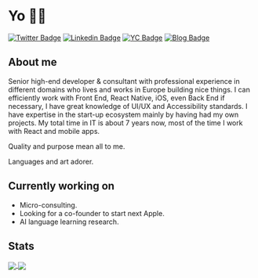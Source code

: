 # Yo 👋🏻

[![Twitter Badge](https://img.shields.io/badge/-@ilyagruu-1ca0f1?style=flat&labelColor=1ca0f1&logo=twitter&logoColor=white&link=https://twitter.com/ilyagruu)](https://twitter.com/ilyagruu)
[![Linkedin Badge](https://img.shields.io/badge/-ilyagru-blue?style=flat&logo=Linkedin&link=https://www.linkedin.com/in/ilyagru/)](https://www.linkedin.com/in/ilyagru)
[![YC Badge](https://img.shields.io/badge/-YCombinator-FB651E?style=flat&link=https://www.startupschool.org/cofounder-matching/candidate/Tow4F0cyR)](https://www.startupschool.org/cofounder-matching/candidate/Tow4F0cyR)
[![Blog Badge](https://img.shields.io/badge/-ilyagru.com-10b981?style=flat&link=https://ilyagru.com/)](https://ilyagru.com/)

## About me

Senior high-end developer & consultant with professional experience in different domains who lives and works in Europe building nice things. I can efficiently work with Front End, React Native, iOS, even Back End if necessary, I have great knowledge of UI/UX and Accessibility standards. I have expertise in the start-up ecosystem mainly by having had my own projects. My total time in IT is about 7 years now, most of the time I work with React and mobile apps. 

Quality and purpose mean all to me. 

Languages and art adorer.

## Currently working on

- Micro-consulting.
- Looking for a co-founder to start next Apple.
- AI language learning research.

## Stats

<!-- https://github.com/anuraghazra/github-readme-stats -->
<!-- https://github.com/abhisheknaiidu/awesome-github-profile-readme#readme -->
<a href="#">
  <img align="center" src="https://github-readme-stats.vercel.app/api?username=ilyagru&count_private=true&theme=dark" />
</a>

<a href="#">
  <img align="center" src="https://github-readme-stats.vercel.app/api/top-langs/?username=ilyagru&layout=compact&theme=dark" />
</a>

<!--
**ilyagru/ilyagru** is a ✨ _special_ ✨ repository because its `README.md` (this file) appears on your GitHub profile.

Here are some ideas to get you started:

- 🔭 I’m currently working on ...
- 🌱 I’m currently learning ...
- 👯 I’m looking to collaborate on ...
- 🤔 I’m looking for help with ...
- 💬 Ask me about ...
- 📫 How to reach me: ...
- 😄 Pronouns: ...
- ⚡ Fun fact: ...
-->
